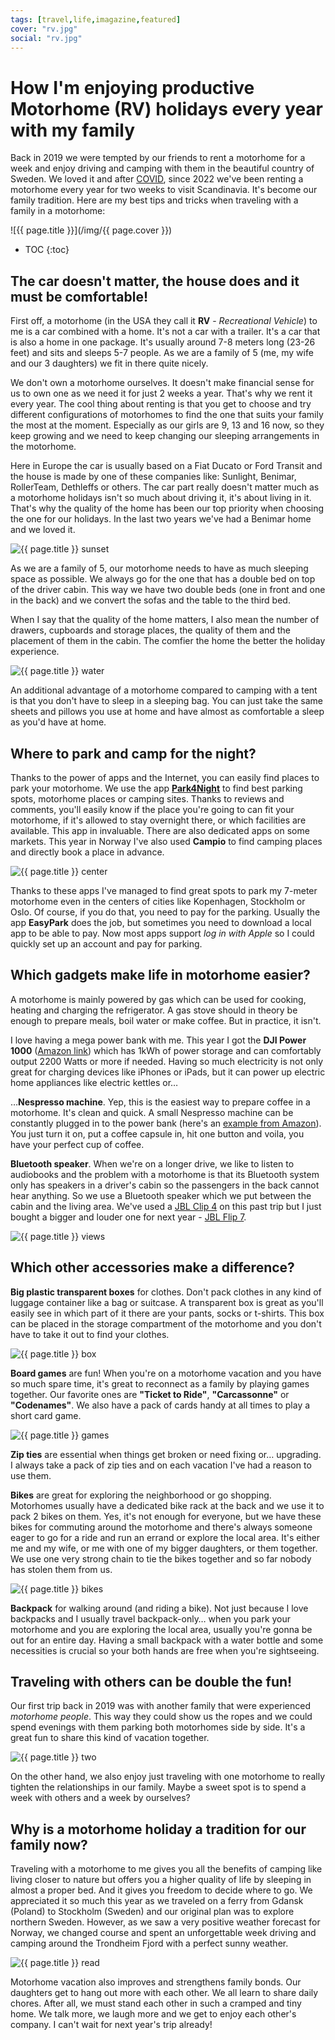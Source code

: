 ```yaml
---
tags: [travel,life,imagazine,featured]
cover: "rv.jpg"
social: "rv.jpg"
---
```


# How I'm enjoying productive Motorhome (RV) holidays every year with my family

Back in 2019 we were tempted by our friends to rent a motorhome for a week and enjoy driving and camping with them in the beautiful country of Sweden. We loved it and after [COVID](/covid), since 2022 we've been renting a motorhome every year for two weeks to visit Scandinavia. It's become our family tradition. Here are my best tips and tricks when traveling with a family in a motorhome:

<!--More-->

![{{ page.title }}](/img/{{ page.cover }})

* TOC
{:toc}

## The car doesn't matter, the house does and it must be comfortable!

First off, a motorhome (in the USA they call it **RV** - *Recreational Vehicle*) to me is a car combined with a home. It's not a car with a trailer. It's a car that is also a home in one package. It's usually around 7-8 meters long (23-26 feet) and sits and sleeps 5-7 people. As we are a family of 5 (me, my wife and our 3 daughters) we fit in there quite nicely.

We don't own a motorhome ourselves. It doesn't make financial sense for us to own one as we need it for just 2 weeks a year. That's why we rent it every year. The cool thing about renting is that you get to choose and try different configurations of motorhomes to find the one that suits your family the most at the moment. Especially as our girls are 9, 13 and 16 now, so they keep growing and we need to keep changing our sleeping arrangements in the motorhome.

Here in Europe the car is usually based on a Fiat Ducato or Ford Transit and the house is made by one of these companies like: Sunlight, Benimar, RollerTeam, Dethleffs or others. The car part really doesn't matter much as a motorhome holidays isn't so much about driving it, it's about living in it. That's why the quality of the home has been our top priority when choosing the one for our holidays. In the last two years we've had a Benimar home and we loved it.

![{{ page.title }} sunset](/img/rv-sunset.jpg)

As we are a family of 5, our motorhome needs to have as much sleeping space as possible. We always go for the one that has a double bed on top of the driver cabin. This way we have two double beds (one in front and one in the back) and we convert the sofas and the table to the third bed.

When I say that the quality of the home matters, I also mean the number of drawers, cupboards and storage places, the quality of them and the placement of them in the cabin. The comfier the home the better the holiday experience.

![{{ page.title }} water](/img/rv-water.jpg)

An additional advantage of a motorhome compared to camping with a tent is that you don't have to sleep in a sleeping bag. You can just take the same sheets and pillows you use at home and have almost as comfortable a sleep as you'd have at home.

## Where to park and camp for the night?

Thanks to the power of apps and the Internet, you can easily find places to park your motorhome. We use the app [**Park4Night**](https://park4night.com/) to find best parking spots, motorhome places or camping sites. Thanks to reviews and comments, you'll easily know if the place you're going to can fit your motorhome, if it's allowed to stay overnight there, or which facilities are available. This app in invaluable. There are also dedicated apps on some markets. This year in Norway I've also used **Campio** to find camping places and directly book a place in advance.

![{{ page.title }} center](/img/rv-center.jpg)

Thanks to these apps I've managed to find great spots to park my 7-meter motorhome even in the centers of cities like Kopenhagen, Stockholm or Oslo. Of course, if you do that, you need to pay for the parking. Usually the app **EasyPark** does the job, but sometimes you need to download a local app to be able to pay. Now most apps support *log in with Apple* so I could quickly set up an account and pay for parking.

## Which gadgets make life in motorhome easier?

A motorhome is mainly powered by gas which can be used for cooking, heating and charging the refrigerator. A gas stove should in theory be enough to prepare meals, boil water or make coffee. But in practice, it isn't.

I love having a mega power bank with me. This year I got the **DJI Power 1000** ([Amazon link](https://amzn.to/4mtMZNq)) which has 1kWh of power storage and can comfortably output 2200 Watts or more if needed. Having so much electricity is not only great for charging devices like iPhones or iPads, but it can power up electric home appliances like electric kettles or…

…**Nespresso machine**. Yep, this is the easiest way to prepare coffee in a motorhome. It's clean and quick. A small Nespresso machine can be constantly plugged in to the power bank (here's an [example from Amazon](https://amzn.to/4oG5CPm)). You just turn it on, put a coffee capsule in, hit one button and voila, you have your perfect cup of coffee.

**Bluetooth speaker**. When we're on a longer drive, we like to listen to audiobooks and the problem with a motorhome is that its Bluetooth system only has speakers in a driver's cabin so the passengers in the back cannot hear anything. So we use a Bluetooth speaker which we put between the cabin and the living area. We've used a [JBL Clip 4](https://amzn.to/4mRMQmF) on this past trip but I just bought a bigger and louder one for next year - [JBL Flip 7](https://amzn.to/3HrAPFt).

![{{ page.title }} views](/img/rv-views.jpg)

## Which other accessories make a difference?

**Big plastic transparent boxes** for clothes. Don't pack clothes in any kind of luggage container like a bag or suitcase. A transparent box is great as you'll easily see in which part of it there are your pants, socks or t-shirts. This box can be placed in the storage compartment of the motorhome and you don't have to take it out to find your clothes.

![{{ page.title }} box](/img/rv-box.jpg)

**Board games** are fun! When you're on a motorhome vacation and you have so much spare time, it's great to reconnect as a family by playing games together. Our favorite ones are **"Ticket to Ride"**, **"Carcassonne"** or **"Codenames"**. We also have a pack of cards handy at all times to play a short card game.

![{{ page.title }} games](/img/rv-games.jpg)

**Zip ties** are essential when things get broken or need fixing or… upgrading. I always take a pack of zip ties and on each vacation I've had a reason to use them.

**Bikes** are great for exploring the neighborhood or go shopping. Motorhomes usually have a dedicated bike rack at the back and we use it to pack 2 bikes on them. Yes, it's not enough for everyone, but we have these bikes for commuting around the motorhome and there's always someone eager to go for a ride and run an errand or explore the local area. It's either me and my wife, or me with one of my bigger daughters, or them together. We use one very strong chain to tie the bikes together and so far nobody has stolen them from us.

![{{ page.title }} bikes](/img/rv-bikes.jpg)

**Backpack** for walking around (and riding a bike). Not just because I love backpacks and I usually travel backpack-only… when you park your motorhome and you are exploring the local area, usually you're gonna be out for an entire day. Having a small backpack with a water bottle and some necessities is crucial so your both hands are free when you're sightseeing.

## Traveling with others can be double the fun!

Our first trip back in 2019 was with another family that were experienced *motorhome people*. This way they could show us the ropes and we could spend evenings with them parking both motorhomes side by side. It's a great fun to share this kind of vacation together.

![{{ page.title }} two](/img/rv-two.jpg)

On the other hand, we also enjoy just traveling with one motorhome to really tighten the relationships in our family. Maybe a sweet spot is to spend a week with others and a week by ourselves?

## Why is a motorhome holiday a tradition for our family now?

Traveling with a motorhome to me gives you all the benefits of camping like living closer to nature but offers you a higher quality of life by sleeping in almost a proper bed. And it gives you freedom to decide where to go. We appreciated it so much this year as we traveled on a ferry from Gdansk (Poland) to Stockholm (Sweden) and our original plan was to explore northern Sweden. However, as we saw a very positive weather forecast for Norway, we changed course and spent an unforgettable week driving and camping around the Trondheim Fjord with a perfect sunny weather.

![{{ page.title }} read](/img/rv-read.jpg)

Motorhome vacation also improves and strengthens family bonds. Our daughters get to hang out more with each other. We all learn to share daily chores. After all, we must stand each other in such a cramped and tiny home. We talk more, we laugh more and we get to enjoy each other's company. I can't wait for next year's trip already!


[n]: https://michael.gratis/nozbe
[np]: https://michael.gratis/nozbepersonal